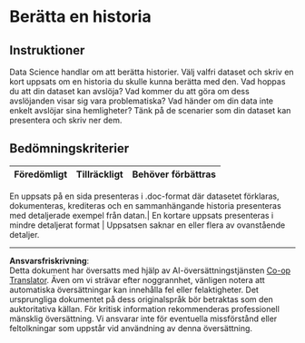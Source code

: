 <!--
CO_OP_TRANSLATOR_METADATA:
{
  "original_hash": "8980d7efd101c82d6d6ffc3458214120",
  "translation_date": "2025-08-26T22:39:27+00:00",
  "source_file": "4-Data-Science-Lifecycle/16-communication/assignment.md",
  "language_code": "sv"
}
-->
# Berätta en historia

## Instruktioner

Data Science handlar om att berätta historier. Välj valfri dataset och skriv en kort uppsats om en historia du skulle kunna berätta med den. Vad hoppas du att din dataset kan avslöja? Vad kommer du att göra om dess avslöjanden visar sig vara problematiska? Vad händer om din data inte enkelt avslöjar sina hemligheter? Tänk på de scenarier som din dataset kan presentera och skriv ner dem.

## Bedömningskriterier

Föredömligt | Tillräckligt | Behöver förbättras
--- | --- | -- |

En uppsats på en sida presenteras i .doc-format där datasetet förklaras, dokumenteras, krediteras och en sammanhängande historia presenteras med detaljerade exempel från datan.| En kortare uppsats presenteras i mindre detaljerat format | Uppsatsen saknar en eller flera av ovanstående detaljer.

---

**Ansvarsfriskrivning**:  
Detta dokument har översatts med hjälp av AI-översättningstjänsten [Co-op Translator](https://github.com/Azure/co-op-translator). Även om vi strävar efter noggrannhet, vänligen notera att automatiska översättningar kan innehålla fel eller felaktigheter. Det ursprungliga dokumentet på dess originalspråk bör betraktas som den auktoritativa källan. För kritisk information rekommenderas professionell mänsklig översättning. Vi ansvarar inte för eventuella missförstånd eller feltolkningar som uppstår vid användning av denna översättning.